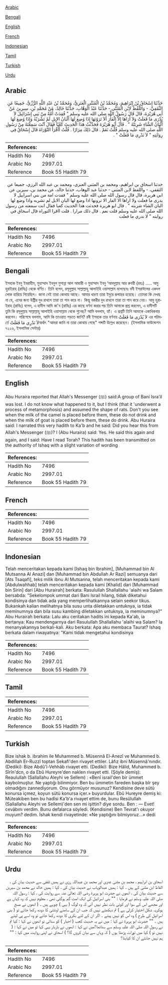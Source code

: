 [Arabic](#arabic)

[Bengali](#bengali)

[English](#english)

[French](#french)

[Indonesian](#indonesian)

[Tamil](#tamil)

[Turkish](#turkish)

[Urdu](#urdu)

## Arabic


<div dir="rtl" lang="ar" style={{fontSize:'larger',backgroundColor:'#f8f9fa',padding:20}}>
حَدَّثَنَا إِسْحَاقُ بْنُ إِبْرَاهِيمَ، وَمُحَمَّدُ بْنُ الْمُثَنَّى الْعَنَزِيُّ، وَمُحَمَّدُ بْنُ عَبْدِ اللَّهِ الرُّزِّيُّ، جَمِيعًا عَنِ الثَّقَفِيِّ، - وَاللَّفْظُ لاِبْنِ الْمُثَنَّى - حَدَّثَنَا عَبْدُ الْوَهَّابِ، حَدَّثَنَا خَالِدٌ، عَنْ مُحَمَّدِ بْنِ، سِيرِينَ عَنْ أَبِي هُرَيْرَةَ، قَالَ قَالَ رَسُولُ اللَّهِ صلى الله عليه وسلم ‏"‏ فُقِدَتْ أُمَّةٌ مِنْ بَنِي إِسْرَائِيلَ لاَ يُدْرَى مَا فَعَلَتْ وَلاَ أُرَاهَا إِلاَّ الْفَأْرَ أَلاَ تَرَوْنَهَا إِذَا وُضِعَ لَهَا أَلْبَانُ الإِبِلِ لَمْ تَشْرَبْهُ وَإِذَا وُضِعَ لَهَا أَلْبَانُ الشَّاءِ شَرِبَتْهُ ‏"‏ ‏.‏ قَالَ أَبُو هُرَيْرَةَ فَحَدَّثْتُ هَذَا الْحَدِيثَ كَعْبًا فَقَالَ آنْتَ سَمِعْتَهُ مِنْ رَسُولِ اللَّهِ صلى الله عليه وسلم قُلْتُ نَعَمْ ‏.‏ قَالَ ذَلِكَ مِرَارًا ‏.‏ قُلْتُ أَأَقْرَأُ التَّوْرَاةَ قَالَ إِسْحَاقُ فِي رِوَايَتِهِ ‏"‏ لاَ نَدْرِي مَا فَعَلَتْ ‏"‏ ‏.‏
</div>
<div style={{backgroundColor:'#f8f9fa',padding:20, marginBottom: 10}}><table> <thead> <tr> <th>References:</th> <th></th> </tr> </thead> <tbody><tr><td>Hadith No</td><td>7496</td></tr><tr><td>Arabic No</td><td>2997.01</td></tr><tr><td>Reference</td><td>Book 55 Hadith 79</td></tr></tbody></table></div>


<div dir="rtl" lang="ar" style={{fontSize:'larger',backgroundColor:'#f8f9fa',padding:20}}>
حدثنا اسحاق بن ابراهيم، ومحمد بن المثنى العنزي، ومحمد بن عبد الله الرزي، جميعا عن الثقفي، - واللفظ لابن المثنى - حدثنا عبد الوهاب، حدثنا خالد، عن محمد بن، سيرين عن ابي هريرة، قال قال رسول الله صلى الله عليه وسلم " فقدت امة من بني اسراييل لا يدرى ما فعلت ولا اراها الا الفار الا ترونها اذا وضع لها البان الابل لم تشربه واذا وضع لها البان الشاء شربته " . قال ابو هريرة فحدثت هذا الحديث كعبا فقال انت سمعته من رسول الله صلى الله عليه وسلم قلت نعم . قال ذلك مرارا . قلت ااقرا التوراة قال اسحاق في روايته " لا ندري ما فعلت
</div>
<div style={{backgroundColor:'#f8f9fa',padding:20, marginBottom: 10}}><table> <thead> <tr> <th>References:</th> <th></th> </tr> </thead> <tbody><tr><td>Hadith No</td><td>7496</td></tr><tr><td>Arabic No</td><td>2997.01</td></tr><tr><td>Reference</td><td>Book 55 Hadith 79</td></tr></tbody></table></div>

## Bengali


<div dir="ltr" lang="bn" style={{fontSize:'larger',backgroundColor:'#f8f9fa',padding:20}}>
ইসহাক ইবনু ইবরাহীম, মুহাম্মাদ ইবনুল মুসান্না আল আম্বারী ও মুহাম্মাদ ইবনু ‘আবদুল্লাহ আর রুযয়ী (রহঃ) ..... আবু হুরাইরাহ (রাযিঃ) থেকে বর্ণিত। তিনি বলেন, রসূলুল্লাহ সাল্লাল্লাহু আলাইহি ওয়াসাল্লাম বলেছেনঃ বনী ইসরাঈলের একদল লোক হারিয়ে গিয়েছিল। জানা নেই তারা কোথায় আছে। আমার ধারণা তারা ইদুরে রূপান্তর হয়েছে। তোমরা কি দেখছ না যে, এদের জন্য উষ্ট্রীর দুধ রাখলে তারা তা পান করে না। কিন্তু বকরীর দুধ রাখলে তারা তা পান করে নেয়। আবু হুরাইরাহ (রাযিঃ) বলেন, এ হাদীস আমি কা'ব (রাযিঃ) এর কাছে বর্ণনা করার পর তিনি আমাকে প্রশ্ন করলেন, এ হাদীসটি তুমি কি রসূলুল্লাহ সাল্লাল্লাহু আলাইহি ওয়াসাল্লাম থেকে শুনেছ? আমি বললাম, হ্যাঁ। এ প্রশ্নটি তিনি আমাকে একাধিকবার করলেন। পরিশেষে বললাম, আমি কি তাওরাত পড়তে জানি? রবী ইসহাক তার বর্ণনায় لاَ يُدْرَى مَا فَعَلَتْ এর পরিবর্তে لاَ نَدْرِي مَا فَعَلَتْঅর্থাৎ "আমরা জানি না তারা কোথায় গেছে" শব্দটি উল্লেখ করেছেন। (ইসলামিক ফাউন্ডেশন ৭২২৬, ইসলামিক সেন্টার)
</div>
<div style={{backgroundColor:'#f8f9fa',padding:20, marginBottom: 10}}><table> <thead> <tr> <th>References:</th> <th></th> </tr> </thead> <tbody><tr><td>Hadith No</td><td>7496</td></tr><tr><td>Arabic No</td><td>2997.01</td></tr><tr><td>Reference</td><td>Book 55 Hadith 79</td></tr></tbody></table></div>

## English


<div dir="ltr" lang="en" style={{fontSize:'larger',backgroundColor:'#f8f9fa',padding:20}}>
Abu Huraira reported that Allah's Messenger (ﷺ) said:A group of Bani Isra'il was lost. I do not know what happened to it, but I think (that it 'underwent a process of metamorphosis) and assumed the shape of rats. Don't you see when the milk of the camel is placed before them, these do not drink and when the milk of goat is placed before them, these do drink. Abu Huraira said: I narrated this very hadith to Ka'b and he said: Did you hear this from Allah's Messenger (ﷺ)? I (Abu Huraira) said: Yes. He said this again and again, and I said: Have I read Torah? This hadith has been transmitted on the authority of Ishaq with a slight variation of wording
</div>
<div style={{backgroundColor:'#f8f9fa',padding:20, marginBottom: 10}}><table> <thead> <tr> <th>References:</th> <th></th> </tr> </thead> <tbody><tr><td>Hadith No</td><td>7496</td></tr><tr><td>Arabic No</td><td>2997.01</td></tr><tr><td>Reference</td><td>Book 55 Hadith 79</td></tr></tbody></table></div>

## French


<div dir="ltr" lang="fr" style={{fontSize:'larger',backgroundColor:'#f8f9fa',padding:20}}>

</div>
<div style={{backgroundColor:'#f8f9fa',padding:20, marginBottom: 10}}><table> <thead> <tr> <th>References:</th> <th></th> </tr> </thead> <tbody><tr><td>Hadith No</td><td>7496</td></tr><tr><td>Arabic No</td><td>2997.01</td></tr><tr><td>Reference</td><td>Book 55 Hadith 79</td></tr></tbody></table></div>

## Indonesian


<div dir="ltr" lang="id" style={{fontSize:'larger',backgroundColor:'#f8f9fa',padding:20}}>
Telah menceritakan kepada kami [Ishaq bin Ibrahim], [Muhammad bin Al Mutsanna Al Anazi] dan [Muhammad bin Abdullah Ar Razi] semuanya dari [Ats Tsaqafi], teks milik ibnu Al Mutsanna, telah menceritakan kepada kami [Abdulwahhab] telah menceritakan kepada kami [Khalid] dari [Muhammad bin Sirin] dari [Abu Hurairah] berkata: Rasulullah Shallallahu 'alaihi wa Salam bersabda: "Sekelompok ummat dari Bani Israil hilang, tidak diketahui kondisinya dan tidak ada yang memperlihatkannya selain seekor tikus. Bukankah kalian melihatnya bila susu unta diletakkan untuknya, ia tidak meminumnya dan bila susu kambing diletakkan untuknya, ia meminumnya?" Abu Hurairah berkata: Lalu aku ceritakan hadits ini kepada Ka'ab, ia bertanya: Kau mendengarnya dari Rasulullah Shallallahu 'alaihi wa Salam? Ia menanyakannya berkali-kali. Aku berkata: Apa aku membaca Taurat? Ishaq berkata dalam riwayatnya: "Kami tidak mengetahui kondisinya
</div>
<div style={{backgroundColor:'#f8f9fa',padding:20, marginBottom: 10}}><table> <thead> <tr> <th>References:</th> <th></th> </tr> </thead> <tbody><tr><td>Hadith No</td><td>7496</td></tr><tr><td>Arabic No</td><td>2997.01</td></tr><tr><td>Reference</td><td>Book 55 Hadith 79</td></tr></tbody></table></div>

## Tamil


<div dir="ltr" lang="ta" style={{fontSize:'larger',backgroundColor:'#f8f9fa',padding:20}}>

</div>
<div style={{backgroundColor:'#f8f9fa',padding:20, marginBottom: 10}}><table> <thead> <tr> <th>References:</th> <th></th> </tr> </thead> <tbody><tr><td>Hadith No</td><td>7496</td></tr><tr><td>Arabic No</td><td>2997.01</td></tr><tr><td>Reference</td><td>Book 55 Hadith 79</td></tr></tbody></table></div>

## Turkish


<div dir="ltr" lang="tr" style={{fontSize:'larger',backgroundColor:'#f8f9fa',padding:20}}>
Bize ishak b. ibrahim ile Muhammed b. Müsennâ El-Anezî ve Muhammed b. AbdiIIah Er-Ruzzî toptan Sekafi'den rivayet ettiler. Lâfız ibni Müsennâ'nındır. (Dediki): Bize Abdû'l-Vehhâb rivayet etti. (Dediki): Bize Hâlid, Muhammed b. Sîrîn'dcn, o da Ebû Hureyre'den naklen rivayet etti. (Şöyle demiş): Reaulullah (Sallallahu Aleyhi ve Sellem) : «Benî israil'den bir ümmet kaybolmuştur. Ne yaptığı bilinmiyor. Ben bu ümmetin fareden başka bîr şey olmadığını zannediyorum. Onu görmüyor musunuz? Kendisine deve sütü konursa içmez, koyun sütü konursa içer.» buyurdular. Ebû Hureyre demiş ki: Müteakiben ben bu hadîsi Ka'b'a rivayet ettim de, bunu Resûlullah (Sallallahu Aleyhi ve Sellem)'den sen mi işittin? diye sordu. Ben : — Evet! cevâbını verdim. Bunu defalarca söyledi. (Kendisine) Ben Tevrat'ı okuyor muyum? dedim. İshak kendi rivayetinde: «Ne yaptığını bilmiyoruz...» dedi
</div>
<div style={{backgroundColor:'#f8f9fa',padding:20, marginBottom: 10}}><table> <thead> <tr> <th>References:</th> <th></th> </tr> </thead> <tbody><tr><td>Hadith No</td><td>7496</td></tr><tr><td>Arabic No</td><td>2997.01</td></tr><tr><td>Reference</td><td>Book 55 Hadith 79</td></tr></tbody></table></div>

## Urdu


<div dir="rtl" lang="ur" style={{fontSize:'larger',backgroundColor:'#f8f9fa',padding:20}}>
اسحاق بن ابراہیم ، محمد بن مثنیٰ عنزی اور محمد بن عبداللہ رزی نے ہمیں ثقفی سے حدیث بیان کی ، الفاظ ابن مثنیٰ کے ہیں ۔ کہا : ہمیں عبدالوہاب نے حدیث بیان کی ، کہا : ہمیں خالد نے محمد بن سیرین سے حدیث بیان کی ، انھوں نے حضرت ابو ہریرۃ رضی اللہ تعالیٰ عنہ سے روایت کی ، کہا : رسول اللہ صلی اللہ علیہ وسلم نے فرمایا : "" بنی اسرائیل کی ایک امت گم ہوگئی تھی ، معلوم نہیں کہ وہ کہاں ہے اور مجھے اس کے سوا اور کوئی بات نظر نہیں آئی کہ وہ لوگ ( یہی ) چوہے ہیں ۔ ( انھوں نے مسخ ہوکریہ شکل اختیار کرلی ہے ) تم دیکھتے نہیں کہ جب ان کے سامنے اونٹنی کا دودھ رکھا جائے تو ( بنی اسرائیل کی طرح ) وہ اس کو نہیں پیتے ۔ اگر ان کے لئے بکری کا دودھ رکھا جائے تو وہ اسے پی لیتے ہیں ۔ "" حضرت ابو ہریرۃ نے کہا : میں نے یہ حدیث کعب ( احبار ) کو سنائی تو انھوں نے کہا : کیا تم نے رسول اللہ صلی اللہ علیہ وسلم سے سناتھا؟میں نے کہا : انھوں نے باربار یہی کہا تو میں نے کہا : ( نہیں تو ) کیا میں تورات پڑھتا ہوں ( کہ وہاں سے بیان کروں گا؟ ) اسحاق نے اپنی روایت میں کہا : "" ہم نہیں جانتے ان کا کیابنا؟
</div>
<div style={{backgroundColor:'#f8f9fa',padding:20, marginBottom: 10}}><table> <thead> <tr> <th>References:</th> <th></th> </tr> </thead> <tbody><tr><td>Hadith No</td><td>7496</td></tr><tr><td>Arabic No</td><td>2997.01</td></tr><tr><td>Reference</td><td>Book 55 Hadith 79</td></tr></tbody></table></div>
